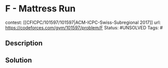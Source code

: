 # F - Mattress Run

contest: [[CFICPC/101597/101597|ACM-ICPC-Swiss-Subregional 2017]]
url: https://codeforces.com/gym/101597/problem/F
Status: #UNSOLVED
Tags: #

## Description

## Solution

